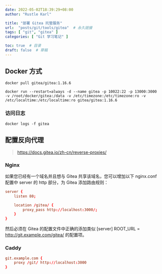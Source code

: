 ```yaml
---
date: 2022-05-02T18:39:29+08:00
author: "Rustle Karl"

title: "部署 Gitea 托管服务"
url:  "posts/git/tools/gitea"  # 永久链接
tags: [ "git", "gitea" ]
categories: [ "Git 学习笔记" ]

toc: true  # 目录
draft: false  # 草稿
---
```


## Docker 方式

```shell
docker pull gitea/gitea:1.16.6
```

```shell
docker run --restart=always -d --name gitea -p 10022:22 -p 13000:3000 -v /root/docker/gitea:/data -v /etc/timezone:/etc/timezone:ro -v /etc/localtime:/etc/localtime:ro gitea/gitea:1.16.6
```

### 访问日志

```shell
docker logs -f gitea
```

## 配置反向代理

> https://docs.gitea.io/zh-cn/reverse-proxies/

### Nginx

如果您已经有一个域名并且想与 Gitea 共享该域名，您可以增加以下 nginx.conf 配置中 server 的 http 部分，为 Gitea 添加路由规则：

```conf
server {
    listen 80;

    location /gitea/ { 
        proxy_pass http://localhost:3000/;
    }
}
```

然后必须在 Gitea 的配置文件中正确的添加类似 [server] ROOT_URL = http://git.example.com/gitea/ 的配置项。

### Caddy

```conf
git.example.com {
    proxy /git/ http://localhost:3000
}
```
